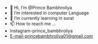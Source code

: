 - 👋 Hi, I’m @Prince Bambhroliya
- 👀 I’m interested in computer Language
- 🌱 I’m currently learning in surat
- 📫 How to reach me ...
- instagram-prince_bambhroliya
- E-mail-princebambhroliya01@gmail.com

<!---
prince47736/prince47736 is a ✨ special ✨ repository because its `README.md` (this file) appears on your GitHub profile.
You can click the Preview link to take a look at your changes.
--->
